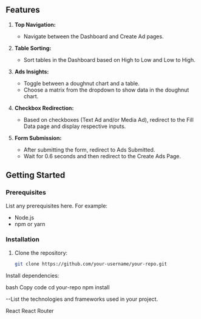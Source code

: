 ## Features

1. **Top Navigation:**
   - Navigate between the Dashboard and Create Ad pages.

2. **Table Sorting:**
   - Sort tables in the Dashboard based on High to Low and Low to High.

3. **Ads Insights:**
   - Toggle between a doughnut chart and a table.
   - Choose a matrix from the dropdown to show data in the doughnut chart.

4. **Checkbox Redirection:**
   - Based on checkboxes (Text Ad and/or Media Ad), redirect to the Fill Data page and display respective inputs.

5. **Form Submission:**
   - After submitting the form, redirect to Ads Submitted.
   - Wait for 0.6 seconds and then redirect to the Create Ads Page.

## Getting Started

### Prerequisites

List any prerequisites here. For example:

- Node.js
- npm or yarn

### Installation

1. Clone the repository:

   ```bash
   git clone https://github.com/your-username/your-repo.git
Install dependencies:

bash
Copy code
cd your-repo
npm install

--List the technologies and frameworks used in your project.

React
React Router
